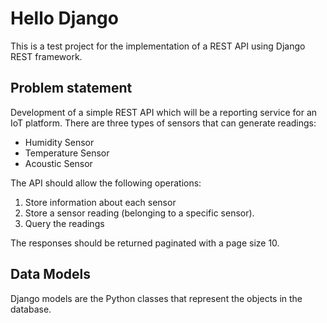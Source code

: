 # Hello Django

This is a test project for the implementation of a REST API using Django REST framework.

## Problem statement

Development of a simple REST API which will be a reporting service for an IoT platform.
There are three types of sensors that can generate readings:
- Humidity Sensor
- Temperature Sensor
- Acoustic Sensor

The API should allow the following operations:
1. Store information about each sensor
2. Store a sensor reading (belonging to a specific sensor). 
3. Query the readings 

The responses should be returned paginated with a page size 10.

## Data Models

Django models are the Python classes that represent the objects in the database.

